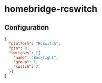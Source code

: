 # homebridge-rcswitch
## Configuration
```json
{
  "platform": "RCSwitch",
  "pin": 0,
  "switches": [{
    "name": "Backlight",
    "group": 1,
    "switch": 2
  }]
}
```
